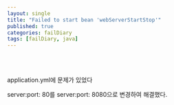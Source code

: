 ```yaml
---
layout: single
title: "Failed to start bean 'webServerStartStop'"
published: true
categories: failDiary
tags: [failDiary, java]
---
```


<br/>
<br/>

application.yml에 문제가 있었다

server:port: 80를 server:port: 8080으로 변경하여 해결했다.
